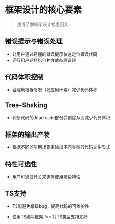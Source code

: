 # 框架设计的核心要素

> 浅浅了解框架设计考虑因素

## 错误提示与错误处理

- 让用户通过易懂的错误提示快速定位错误代码
- 运行用户选择以何种方式处理错误

## 代码体积控制

- 合理地根据情况（如应用环境）减少代码体积

## Tree-Shaking

- 判断代码的dead code部分并剔除从而减少代码体积

## 框架的输出产物

- 根据不同的引用场景来输出不同类型的代码文件形式

## 特性可选性

- 用户可通过开关来选择使用哪些特性

## TS支持

- TS能避免低级bug，提高代码的可维护性

- 使用TS编写框架 !== 对TS类型支持友好





